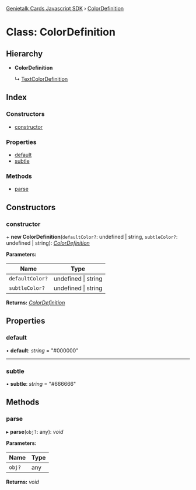 [Genietalk Cards Javascript SDK](../README.md) › [ColorDefinition](colordefinition.md)

# Class: ColorDefinition

## Hierarchy

* **ColorDefinition**

  ↳ [TextColorDefinition](textcolordefinition.md)

## Index

### Constructors

* [constructor](colordefinition.md#constructor)

### Properties

* [default](colordefinition.md#default)
* [subtle](colordefinition.md#subtle)

### Methods

* [parse](colordefinition.md#parse)

## Constructors

###  constructor

\+ **new ColorDefinition**(`defaultColor?`: undefined | string, `subtleColor?`: undefined | string): *[ColorDefinition](colordefinition.md)*

**Parameters:**

Name | Type |
------ | ------ |
`defaultColor?` | undefined &#124; string |
`subtleColor?` | undefined &#124; string |

**Returns:** *[ColorDefinition](colordefinition.md)*

## Properties

###  default

• **default**: *string* = "#000000"

___

###  subtle

• **subtle**: *string* = "#666666"

## Methods

###  parse

▸ **parse**(`obj?`: any): *void*

**Parameters:**

Name | Type |
------ | ------ |
`obj?` | any |

**Returns:** *void*
